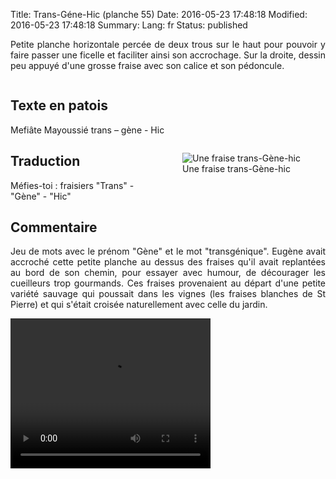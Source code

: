Title: Trans-Géne-Hic (planche 55)
Date: 2016-05-23 17:48:18
Modified: 2016-05-23 17:48:18
Summary: 
Lang: fr
Status: published

<p style="text-align:justify;">Petite planche horizontale percée de deux trous sur le haut pour pouvoir y faire passer une ficelle et faciliter ainsi son accrochage. Sur la droite, dessin peu appuyé d'une grosse fraise avec son calice et son pédoncule.</p>

<figure class="image-block" style="float: center;">
  <img alt="" src="{static}/images/planche_55.png">
  <figcaption style="max-width: 700px"></figcaption>
</figure>


## Texte en patois
Mefiâte  Mayoussié  trans – gène  - Hic
<figure class="image-block" style="float: right;">
  <img alt="Une fraise trans-Gène-hic" src="{static}/images/planche_55_dessin.png">
  <figcaption style="max-width: 288px">Une fraise trans-Gène-hic</figcaption>
</figure>


## Traduction
Méfies-toi : fraisiers  "Trans" - "Gène" - "Hic"

## Commentaire
<p style="text-align:justify;">Jeu de mots avec le prénom "Gène" et le mot "transgénique".
Eugène avait accroché cette petite planche au dessus des fraises qu'il avait replantées au bord de son chemin, pour essayer avec humour, de décourager les cueilleurs trop gourmands.
Ces fraises provenaient au départ d'une petite variété sauvage qui poussait dans les vignes (les fraises blanches de St Pierre) et qui s'était croisée naturellement avec celle du jardin.</p>

<video width="320" height="240" controls>
  <source src="https://d1njpgd0ygatdn.cloudfront.net/video_55-2.mp4" type="video/mp4">
</video>
